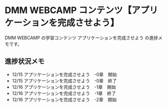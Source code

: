 # DMM WEBCAMP コンテンツ【アプリケーションを完成させよう】

DMM WEBCAMP の学習コンテンツ アプリケーションを完成させよう の進捗メモです。

## 進捗状況メモ

- 12/15 アプリケーションを完成させよう　-0章　開始
- 12/15 アプリケーションを完成させよう　-0章　終了
- 12/16 アプリケーションを完成させよう　-1章　開始
- 12/16 アプリケーションを完成させよう　-1章　終了
- 12/16 アプリケーションを完成させよう　-2章　開始